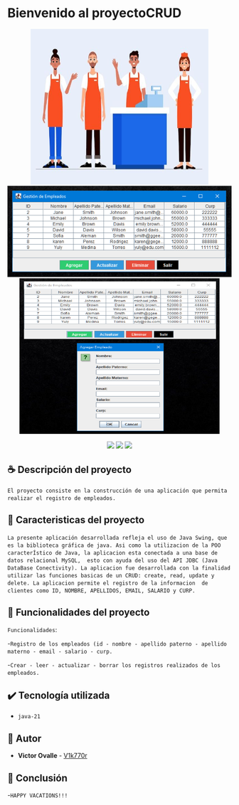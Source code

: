 # Bienvenido al proyectoCRUD

<p align="center">
    <img src="https://github.com/V1k770r/ProyectoCRUD/blob/dev/empleados.jpg" width="400" height="350">
    <img src="https://github.com/V1k770r/ProyectoCRUD/blob/dev/ImgInicio1.png">
    <img  src="https://github.com/V1k770r/ProyectoCRUD/blob/dev/ImgInicio2.png" width="450" height="350">
</p>

<p  align="center">
    <img src="https://img.shields.io/badge/license%20-%20MIT%20-%20red">
    <img src="https://img.shields.io/badge/STATUS-EN%20DESAROLLO-green">
    <img src="https://img.shields.io/badge/release_date-2024-blue"> 
</p>

## ☕ Descripción del proyecto

`El proyecto consiste en la construcción de una aplicación que permita realizar el registro de empleados.`

## 📖 Caracteristicas del proyecto

`La presente aplicación desarrollada refleja el uso de Java Swing, que es la biblioteca gráfica de java. Asi como la utilizacion de la POO caracterÍstico de Java, la aplicacion esta conectada a una base de datos relacional MySQL, 
  esto con ayuda del uso del API JDBC (Java DataBase Conectivity). La aplicacion fue desarrollada con la finalidad utilizar las funciones basicas de un CRUD: create, read, update y delete. La aplicacion permite el registro de la informacion 
  de clientes como ID, NOMBRE, APELLIDOS, EMAIL, SALARIO y CURP.`

## :hammer: Funcionalidades del proyecto

`Funcionalidades`:

-`Registro de los empleados (id - nombre - apellido paterno - apellido materno - email - salario - curp.`
  
 -`Crear - leer - actualizar - borrar los registros realizados de los empleados.`
  
  
## ✔️ Tecnología utilizada
- `java-21`
    
## 👋 Autor

* **Victor Ovalle** - [V1k770r](https://github.com/V1k770r)

## 👀 Conclusión

-`HAPPY VACATIONS!!!`
